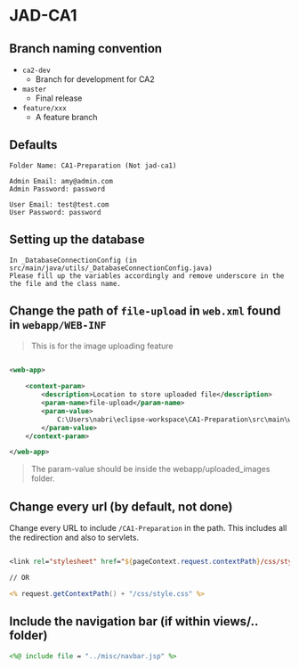 # JAD-CA1

## Branch naming convention
-	`ca2-dev`
	-	Branch for development for CA2
-	`master`
	-	Final release
-	`feature/xxx`
	-	A feature branch

## Defaults

```
Folder Name: CA1-Preparation (Not jad-ca1)

Admin Email: amy@admin.com
Admin Password: password

User Email: test@test.com
User Password: password
```

## Setting up the database

```
In _DatabaseConnectionConfig (in src/main/java/utils/_DatabaseConnectionConfig.java)
Please fill up the variables accordingly and remove underscore in the the file and the class name.
```

## Change the path of `file-upload` in `web.xml` found in `webapp/WEB-INF`
> This is for the image uploading feature

```xml

<web-app>

    <context-param>
        <description>Location to store uploaded file</description>
        <param-name>file-upload</param-name>
        <param-value>
            C:\Users\nabri\eclipse-workspace\CA1-Preparation\src\main\webapp\uploaded_images\
        </param-value>
    </context-param>

</web-app>
```

> The param-value should be inside the webapp/uploaded_images folder.

## Change every url (by default, not done)

Change every URL to include `/CA1-Preparation` in the path. This includes all the redirection and also to servlets.

```jsp

<link rel="stylesheet" href="${pageContext.request.contextPath}/css/style.css"/>

// OR

<% request.getContextPath() + "/css/style.css" %>
```

## Include the navigation bar (if within views/.. folder)

```jsp
<%@ include file = "../misc/navbar.jsp" %>
```
